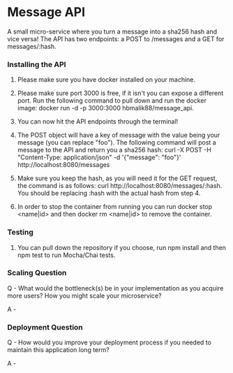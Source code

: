 
# Message API

A small micro-service where you turn a message into a sha256 hash and vice versa! The API has two endpoints: a POST to /messages and a GET for messages/:hash.



### Installing the API

1. Please make sure you have docker installed on your machine.

2. Please make sure port 3000 is free, if it isn't you can expose a different port. Run the following command to pull down and run the docker image: docker run -d -p 3000:3000 hbmalik88/message_api.

3. You can now hit the API endpoints through the terminal! 

4. The POST object will have a key of message with the value being your message (you can replace "foo"). The following command will post a message to the API and return you a sha256 hash: curl -X POST -H "Content-Type: application/json" -d '{"message": "foo"}' http://localhost:8080/messages

5. Make sure you keep the hash, as you will need it for the GET request, the command is as follows: curl http://localhost:8080/messages/:hash. You should be replacing :hash with the actual hash from step 4.

6. In order to stop the container from running you can run docker stop <name|id> and then docker rm <name|id> to remove the container.




### Testing

1. You can pull down the repository if you choose, run npm install and then npm test to run Mocha/Chai tests.





### Scaling Question

Q - What would the bottleneck(s) be in your implementation as you acquire more users? How you might scale your
microservice?

A - 

### Deployment Question

Q - How would you improve your deployment process if you needed to maintain this application long term?

A - 

